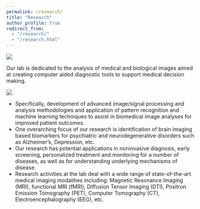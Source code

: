 ```yaml
---
permalink: /research/
title: "Research"
author_profile: true
redirect_from: 
  - "/research/"
  - "/research.html"
---
```


![](https://drbathula.github.io/images/CBIL3.png)

Our lab is dedicated to the analysis of medical and biological images aimed at creating computer aided diagnostic tools to support medical decision making.

![](https://drbathula.github.io/images/CBIL-Overview1.png)

* Specifically, development of advanced image/signal processing and analysis methodologies and application of pattern recognition and machine learning techniques to assist in biomedical image analyses for improved patient outcomes.
* One overarching focus of our research is identification of brain imaging based biomarkers for psychiatric and neurodegenerative disorders such as Alzheimer’s, Depression, etc.
* Our research has potential applications in noninvasive diagnosis, early screening, personalized treatment and monitoring for a number of diseases, as well as for understanding underlying mechanisms of disease.
* Research activities at the lab deal with a wide range of state-of-the-art medical imaging modalities including: Magnetic Resonance Imaging (MRI), functional MRI (fMRI), Diffusion Tensor Imaging (DTI), Positron Emission Tomography (PET), Computer Tomography (CT), Electroencephalography (EEG), etc.
